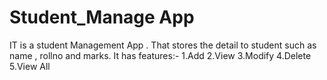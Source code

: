 # Student_Manage App                                                                                                                                                               
IT is a student Management App .
That stores the detail to student such as name , rollno and marks.
It has features:-
1.Add
2.View 
3.Modify 
4.Delete
5.View All
